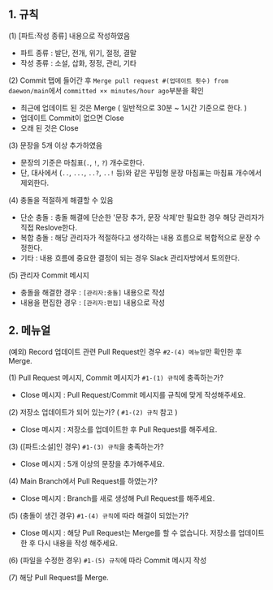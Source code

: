 ## 1. 규칙
(1) [파트:작성 종류] 내용으로 작성하였음
- 파트 종류 : 발단, 전개, 위기, 절정, 결말
- 작성 종류 : 소설, 삽화, 정정, 관리, 기타

(2) Commit 탭에 들어간 후 `Merge pull request #(업데이트 횟수) from daewon/main`에서 `committed ×× minutes/hour ago`부분을 확인
- 최근에 업데이트 된 것은 Merge ( 일반적으로 30분 ~ 1시간 기준으로 한다. )
- 업데이트 Commit이 없으면 Close
- 오래 된 것은 Close

(3) 문장을 5개 이상 추가하였음
- 문장의 기준은 마침표(`.`, `!`, `?`) 개수로한다.
- 단, 대사에서 (`..`, `...`, `..?`, `..!` 등)와 같은 꾸밈형 문장 마침표는 마침표 개수에서 제외한다.

(4) 충돌을 적절하게 해결할 수 있음
- 단순 충돌 : 충돌 해결에 단순한 '문장 추가, 문장 삭제'만 필요한 경우 해당 관리자가 직접 Reslove한다.
- 복합 충돌 : 해당 관리자가 적절하다고 생각하는 내용 흐름으로 복합적으로 문장 수정한다.
- 기타 : 내용 흐름에 중요한 결정이 되는 경우 Slack 관리자방에서 토의한다.
	
(5) 관리자 Commit 메시지
- 충돌을 해결한 경우 : `[관리자:충돌]` 내용으로 작성
- 내용을 편집한 경우 : `[관리자:편집]` 내용으로 작성

## 2. 메뉴얼
(예외) Record 업데이트 관련 Pull Request인 경우 `#2-(4) 메뉴얼`만 확인한 후 Merge.

(1) Pull Request 메시지, Commit 메시지가 `#1-(1) 규칙`에 충족하는가?
- Close 메시지 : Pull Request/Commit 메시지를 규칙에 맞게 작성해주세요.
	
(2) 저장소 업데이트가 되어 있는가? ( `#1-(2) 규칙` 참고 )
- Close 메시지 : 저장소를 업데이트한 후 Pull Request를 해주세요.
	
(3) ([파트:소설]인 경우) `#1-(3) 규칙`을 충족하는가?
- Close 메시지 : 5개 이상의 문장을 추가해주세요.
	
(4) Main Branch에서 Pull Request를 하였는가?
- Close 메시지 : Branch를 새로 생성해 Pull Request를 해주세요.
	
(5) (충돌이 생긴 경우) `#1-(4) 규칙`에 따라 해결이 되었는가?
- Close 메시지 : 해당 Pull Request는 Merge를 할 수 없습니다. 저장소를 업데이트한 후 다시 내용을 작성 해주세요.
	
(6) (파일을 수정한 경우) `#1-(5) 규칙`에 따라 Commit 메시지 작성

(7) 해당 Pull Request를 Merge.

